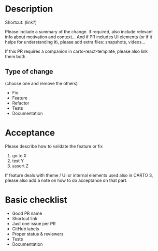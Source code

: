 # Description

Shortcut: (link?)

Please include a summary of the change. If required, also include relevant info about motivation and context... And if PR includes UI elements (or if it helps for understanding it), please add extra files: snapshots, videos...

If this PR requires a companion in carto-react-template, please also link them both.

## Type of change

(choose one and remove the others)

- Fix
- Feature
- Refactor
- Tests
- Documentation

# Acceptance

Please describe how to validate the feature or fix

1. go to X
2. test Y
3. assert Z

If feature deals with theme / UI or internal elements used also in CARTO 3, please also add a note on how to do acceptance on that part.

# Basic checklist

- Good PR name
- Shortcut link
- Just one issue per PR
- GitHub labels
- Proper status & reviewers
- Tests
- Documentation
